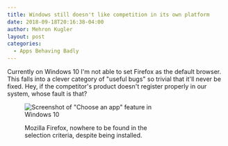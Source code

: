 ```yaml
---
title: Windows still doesn't like competition in its own platform
date: 2018-09-18T20:16:38-04:00
author: Mehron Kugler
layout: post
categories:
  - Apps Behaving Badly
---
```

Currently on Windows 10 I'm not able to set Firefox as the default browser. This falls into a clever category of "useful bugs" so trivial that it'll never be fixed. Hey, if the competitor's product doesn't register properly in our system, whose fault is that?<figure id="attachment_288" aria-describedby="caption-attachment-288" style="width: 300px" class="wp-caption aligncenter">

<img loading="lazy" class="wp-image-288 size-medium" src="/wp-content/uploads/2018/09/windows_hates_firefox-e1537316131652-300x255.png" alt="Screenshot of &quot;Choose an app&quot; feature in Windows 10" width="300" height="255" srcset="/wp-content/uploads/2018/09/windows_hates_firefox-e1537316131652-300x255.png 300w, /wp-content/uploads/2018/09/windows_hates_firefox-e1537316131652.png 556w" sizes="(max-width: 300px) 100vw, 300px" /> <figcaption id="caption-attachment-288" class="wp-caption-text">Mozilla Firefox, nowhere to be found in the selection criteria, despite being installed.</figcaption></figure>
